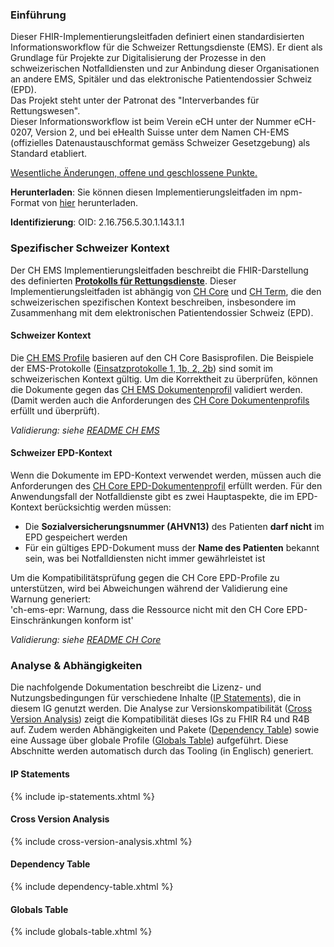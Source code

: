 ### Einführung
Dieser FHIR-Implementierungsleitfaden definiert einen standardisierten Informationsworkflow für die Schweizer Rettungsdienste (EMS). Er dient als Grundlage für Projekte zur Digitalisierung der Prozesse in den schweizerischen Notfalldiensten und zur Anbindung dieser Organisationen an andere EMS, Spitäler und das elektronische Patientendossier Schweiz (EPD).    
Das Projekt steht unter der Patronat des "Interverbandes für Rettungswesen".    
Dieser Informationsworkflow ist beim Verein eCH unter der Nummer eCH-0207, Version 2, und bei eHealth Suisse unter dem Namen CH-EMS (offizielles Datenaustauschformat gemäss Schweizer Gesetzgebung) als Standard etabliert.

<div markdown="1" class="stu-note">

[Wesentliche Änderungen, offene und geschlossene Punkte.](changelog.html)

</div>

**Herunterladen**: Sie können diesen Implementierungsleitfaden im npm-Format von [hier](package.tgz) herunterladen.

**Identifizierung**: OID: 2.16.756.5.30.1.143.1.1    


### Spezifischer Schweizer Kontext
Der CH EMS Implementierungsleitfaden beschreibt die FHIR-Darstellung des definierten [**Protokolls für Rettungsdienste**](document.html). Dieser Implementierungsleitfaden ist abhängig von [CH Core](http://fhir.ch/ig/ch-core/index.html) und [CH Term](http://fhir.ch/ig/ch-term/index.html), die den schweizerischen spezifischen Kontext beschreiben, insbesondere im Zusammenhang mit dem elektronischen Patientendossier Schweiz (EPD).

#### Schweizer Kontext
Die [CH EMS Profile](profiles.html) basieren auf den CH Core Basisprofilen. Die Beispiele der EMS-Protokolle ([Einsatzprotokolle 1, 1b, 2, 2b](StructureDefinition-ch-ems-document-examples.html)) sind somit im schweizerischen Kontext gültig. Um die Korrektheit zu überprüfen, können die Dokumente gegen das [CH EMS Dokumentenprofil](StructureDefinition-ch-ems-document.html) validiert werden. (Damit werden auch die Anforderungen des [CH Core Dokumentenprofils](http://fhir.ch/ig/ch-core/StructureDefinition-ch-core-document.html) erfüllt und überprüft).

*Validierung: siehe [README CH EMS](https://github.com/hl7ch/ch-ems)*

#### Schweizer EPD-Kontext
Wenn die Dokumente im EPD-Kontext verwendet werden, müssen auch die Anforderungen des  [CH Core EPD-Dokumentenprofil](http://fhir.ch/ig/ch-core/StructureDefinition-ch-core-document-epr.html) erfüllt werden. Für den Anwendungsfall der Notfalldienste gibt es zwei Hauptaspekte, die im EPD-Kontext berücksichtig werden müssen:
* Die **Sozialversicherungsnummer (AHVN13)** des Patienten **darf nicht** im EPD gespeichert werden
* Für ein gültiges EPD-Dokument muss der **Name des Patienten** bekannt sein, was bei Notfalldiensten nicht immer gewährleistet ist    

Um die Kompatibilitätsprüfung gegen die CH Core EPD-Profile zu unterstützen, wird bei Abweichungen während der Validierung eine Warnung generiert:   
'ch-ems-epr: Warnung, dass die Ressource nicht mit den CH Core EPD-Einschränkungen konform ist'

*Validierung: siehe [README CH Core](https://github.com/hl7ch/ch-core)*

### Analyse & Abhängigkeiten
Die nachfolgende Dokumentation beschreibt die Lizenz- und Nutzungsbedingungen für verschiedene Inhalte ([IP Statements](#ip-statements)), die in diesem IG genutzt werden. Die Analyse zur Versionskompatibilität ([Cross Version Analysis](#cross-version-analysis)) zeigt die Kompatibilität dieses IGs zu FHIR R4 und R4B auf. Zudem werden Abhängigkeiten und Pakete ([Dependency Table](#dependency-table)) sowie eine Aussage über globale Profile ([Globals Table](#globals-table)) aufgeführt. Diese Abschnitte werden automatisch durch das Tooling (in Englisch) generiert.

#### IP Statements

{% include ip-statements.xhtml %}

#### Cross Version Analysis

{% include cross-version-analysis.xhtml %}

#### Dependency Table

{% include dependency-table.xhtml %}

#### Globals Table

{% include globals-table.xhtml %}
